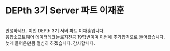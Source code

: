 <h1>DEPth 3기 Server 파트 이재훈</h1>
<br>
안녕하세요. 이번 DEPth 3기 서버 파트 이재훈입니다.<br>
융합소프트웨어 데이터테크놀로지전공 19학번이며 이번에 추가합격으로 들어왔습니다.<br>
늦게 들어온만큼 열심히 하겠습니다. 감사합니다.